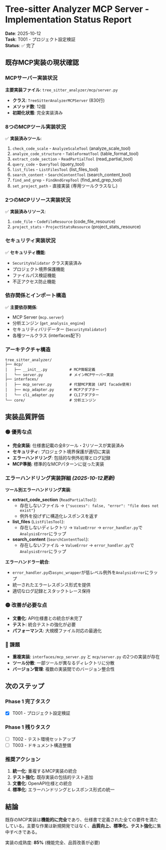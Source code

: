 # Tree-sitter Analyzer MCP Server - Implementation Status Report

**Date**: 2025-10-12  
**Task**: T001 - プロジェクト設定検証  
**Status**: ✅ 完了

## 既存MCP実装の現状確認

### MCPサーバー実装状況

**主要実装ファイル**: `tree_sitter_analyzer/mcp/server.py`
- **クラス**: `TreeSitterAnalyzerMCPServer` (830行)
- **メソッド数**: 12個
- **初期化状態**: 完全実装済み

### 8つのMCPツール実装状況

✅ **実装済みツール**:
1. `check_code_scale` - `AnalyzeScaleTool` (analyze_scale_tool)
2. `analyze_code_structure` - `TableFormatTool` (table_format_tool)  
3. `extract_code_section` - `ReadPartialTool` (read_partial_tool)
4. `query_code` - `QueryTool` (query_tool)
5. `list_files` - `ListFilesTool` (list_files_tool)
6. `search_content` - `SearchContentTool` (search_content_tool)
7. `find_and_grep` - `FindAndGrepTool` (find_and_grep_tool)
8. `set_project_path` - 直接実装 (専用ツールクラスなし)

### 2つのMCPリソース実装状況

✅ **実装済みリソース**:
1. `code_file` - `CodeFileResource` (code_file_resource)
2. `project_stats` - `ProjectStatsResource` (project_stats_resource)

### セキュリティ実装状況

✅ **セキュリティ機能**:
- `SecurityValidator` クラス実装済み
- プロジェクト境界保護機能
- ファイルパス検証機能
- 不正アクセス防止機能

### 依存関係とインポート構造

✅ **主要依存関係**:
- MCP Server (`mcp.server`)
- 分析エンジン (`get_analysis_engine`)
- セキュリティバリデーター (`SecurityValidator`)
- 各種ツールクラス (interfaces配下)

### アーキテクチャ構造

```
tree_sitter_analyzer/
├── mcp/
│   ├── __init__.py          # MCP情報定義
│   └── server.py            # メインMCPサーバー実装
├── interfaces/
│   ├── mcp_server.py        # 代替MCP実装 (API facade使用)
│   ├── mcp_adapter.py       # MCPアダプター
│   └── cli_adapter.py       # CLIアダプター
└── core/                    # 分析エンジン
```

## 実装品質評価

### 🟢 優秀な点
- **完全実装**: 仕様書記載の全8ツール・2リソースが実装済み
- **セキュリティ**: プロジェクト境界保護が適切に実装
- **エラーハンドリング**: 包括的な例外処理とログ記録
- **MCP準拠**: 標準的なMCPパターンに従った実装

### エラーハンドリング実装詳細 *(2025-10-12更新)*

**ツール別エラーハンドリング実装**:
- **extract_code_section** (`ReadPartialTool`):
  - 存在しないファイル → `{"success": false, "error": "file does not exist"}`
  - 例外を投げずに構造化レスポンスを返す
- **list_files** (`ListFilesTool`):
  - 存在しないディレクトリ → `ValueError` → `error_handler.py`で`AnalysisError`にラップ
- **search_content** (`SearchContentTool`):
  - 存在しないファイル → `ValueError` → `error_handler.py`で`AnalysisError`にラップ

**エラーハンドラー統合**:
- `error_handler.py`の`async_wrapper`が低レベル例外を`AnalysisError`にラップ
- 統一されたエラーレスポンス形式を提供
- 適切なログ記録とスタックトレース保持

### 🟡 改善が必要な点
- **文書化**: API仕様書との統合が未完了
- **テスト**: 統合テストの強化が必要
- **パフォーマンス**: 大規模ファイル対応の最適化

### 🔴 課題
- **重複実装**: `interfaces/mcp_server.py` と `mcp/server.py` の2つの実装が存在
- **ツール分散**: 一部ツールが異なるディレクトリに分散
- **バージョン管理**: 複数の実装間でのバージョン整合性

## 次のステップ

### Phase 1 完了タスク
- [x] T001 - プロジェクト設定検証

### Phase 1 残りタスク
- [ ] T002 - テスト環境セットアップ
- [ ] T003 - ドキュメント構造整備

### 推奨アクション
1. **統一化**: 重複するMCP実装の統合
2. **テスト強化**: 既存実装の包括的テスト追加
3. **文書化**: OpenAPI仕様との統合
4. **標準化**: エラーハンドリングとレスポンス形式の統一

## 結論

既存のMCP実装は**機能的に完全**であり、仕様書で定義された全ての要件を満たしている。主要な作業は新規開発ではなく、**品質向上、標準化、テスト強化**に集中すべきである。

実装の成熟度: **85%** (機能完全、品質改善が必要)